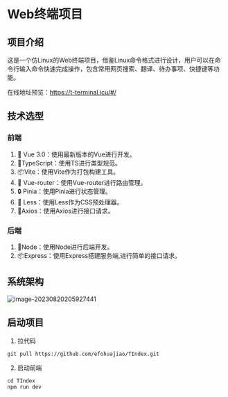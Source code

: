 # Web终端项目

## 项目介绍

这是一个仿Linux的Web终端项目，借鉴Linux命令格式进行设计，用户可以在命令行输入命令快速完成操作，包含常用网页搜索、翻译、待办事项、快捷键等功能。

在线地址预览：https://t-terminal.icu/#/

## 技术选型

### 前端

1. 💚 Vue 3.0：使用最新版本的Vue进行开发。
2. 🧨TypeScript：使用TS进行类型规范。
3. 📦Vite：使用Vite作为打包构建工具。
4. 🧰 Vue-router：使用Vue-router进行路由管理。
5. 🔒 Pinia：使用Pinia进行状态管理。
6. 🎨 Less：使用Less作为CSS预处理器。
7. 🎄Axios：使用Axios进行接口请求。

### 后端

1. 💚Node：使用Node进行后端开发。
2. 📦Express：使用Express搭建服务端,进行简单的接口请求。

## 系统架构

![image-20230820205927441](http://cdn.t-terminal.icu/image-20230820205927441.png)

## 启动项目

1. 拉代码

```
git pull https://github.com/efohuajiao/TIndex.git
```

2. 启动前端

```
cd TIndex
npm run dev
```

## 

